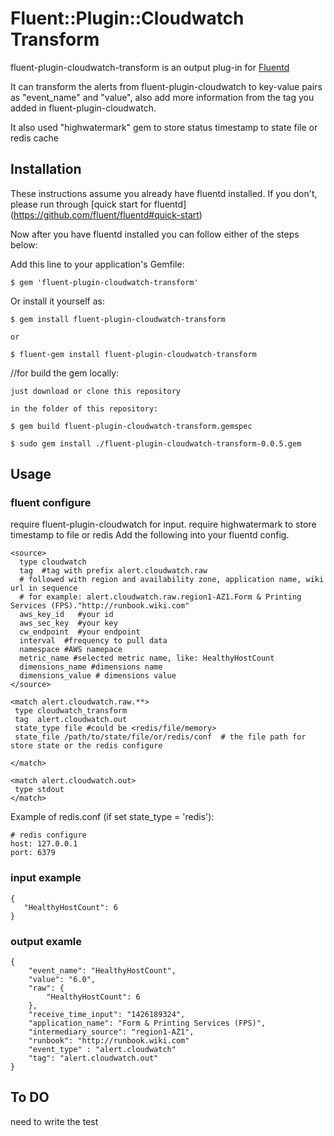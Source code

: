 # Fluent::Plugin::Cloudwatch Transform

fluent-plugin-cloudwatch-transform is an output plug-in for [Fluentd](http://fluentd.org)

It can transform the alerts from fluent-plugin-cloudwatch to key-value pairs as "event_name" and "value", 
also add more information from the tag you added in fluent-plugin-cloudwatch.

It also used "highwatermark" gem to store status timestamp to state file or redis cache

## Installation

These instructions assume you already have fluentd installed. 
If you don't, please run through [quick start for fluentd] (https://github.com/fluent/fluentd#quick-start)

Now after you have fluentd installed you can follow either of the steps below:



Add this line to your application's Gemfile:

    $ gem 'fluent-plugin-cloudwatch-transform'

Or install it yourself as:

    $ gem install fluent-plugin-cloudwatch-transform
    
    or	

    $ fluent-gem install fluent-plugin-cloudwatch-transform

//for build the gem locally:

    just download or clone this repository

    in the folder of this repository:

    $ gem build fluent-plugin-cloudwatch-transform.gemspec

    $ sudo gem install ./fluent-plugin-cloudwatch-transform-0.0.5.gem
    

## Usage

### fluent configure
require fluent-plugin-cloudwatch for input.
require highwatermark to store timestamp to file or redis
Add the following into your fluentd config.

    <source>
      type cloudwatch
      tag  #tag with prefix alert.cloudwatch.raw
      # followed with region and availability zone, application name, wiki url in sequence  
      # for example: alert.cloudwatch.raw.region1-AZ1.Form & Printing Services (FPS)."http://runbook.wiki.com"
      aws_key_id   #your id 
      aws_sec_key  #your key
      cw_endpoint  #your endpoint
      interval  #frequency to pull data
      namespace #AWS namepace
      metric_name #selected metric name, like: HealthyHostCount 
      dimensions_name #dimensions name
      dimensions_value # dimensions value
    </source>

    <match alert.cloudwatch.raw.**>
     type cloudwatch_transform
     tag  alert.cloudwatch.out
     state_type file #could be <redis/file/memory>
     state_file /path/to/state/file/or/redis/conf  # the file path for store state or the redis configure

    </match>

    <match alert.cloudwatch.out> 
     type stdout
    </match>


Example of redis.conf (if set state_type = 'redis'):

```
# redis configure
host: 127.0.0.1
port: 6379

```


### input example
    {
       "HealthyHostCount": 6
    }


### output examle

    {
        "event_name": "HealthyHostCount",
        "value": "6.0",
        "raw": {
            "HealthyHostCount": 6
        },
        "receive_time_input": "1426189324",
        "application_name": "Form & Printing Services (FPS)",
        "intermediary_source": "region1-AZ1",
        "runbook": "http://runbook.wiki.com"
        "event_type" : "alert.cloudwatch"
        "tag": "alert.cloudwatch.out"
    }

## To DO
need to write the test





